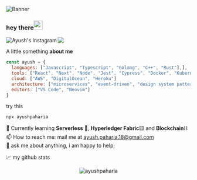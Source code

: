 ![Banner](https://i.postimg.cc/WzgXz1Gr/Genericbanner-1.png)

### hey there<img src="https://media.giphy.com/media/hvRJCLFzcasrR4ia7z/giphy.gif" width="25px">

[<img align="left" alt="Ayush's Instagram" src="https://img.shields.io/badge/itsayushh_-30302f?style=for-the-badge&logo=Instagram&logoColor=white"/>](https://instagram.com/itsayushh_)
[<img src="https://img.shields.io/badge/ayushpaharia-30302f?style=for-the-badge&logo=linkedin"/>](https://linkedin.com/in/ayushpaharia)

A little something **about me**

```javascript
const ayush = {
  languages: ["Javascript", "Typescript", "Golang", "C++", "Rust"],],
  tools: ["React", "Next", "Node", "Jest", "Cypress", "Docker", "Kubernetes"],
  cloud: ["AWS", "DigitalOcean", "Heroku"]
  architecture: ["microservices", "event-driven", "design system pattern"],
  editors: ["VS Code", "Neovim"] 
}
```

try this
```
npx ayushpaharia
```

🔭 Currently learning  **Serverless** 🔼, **Hyperledger Fabric**🟨 and **Blockchain**⛓️\
📫 How to reach me: mail me at [ayush.paharia.18@gmail.com](mailto:ayush.paharia.18@gmail.com)\
💬 ask me about anything, i am happy to help;

📈 my github stats
<p align="center"> <img src="https://github-readme-stats.vercel.app/api?username=ayushpaharia&show_icons=true&theme=gotham" alt="ayushpaharia" /></p>
